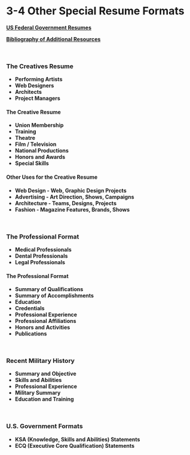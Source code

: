 # 3-4 Other Special Resume Formats

[**US Federal Government Resumes**](https://github.com/siyinghan/Notes/blob/master/Interviewing%20and%20Resume%20Writing%20in%20English%20(Coursera%20Specialization)/Material/US%20Federal%20Government%20Resumes.pdf)

[**Bibliography of Additional Resources**](https://github.com/siyinghan/Notes/blob/master/Interviewing%20and%20Resume%20Writing%20in%20English%20(Coursera%20Specialization)/Material/Bibliography%20of%20Additional%20Resources.pdf)

<br/>

### The Creatives Resume

* **Performing Artists**
* **Web Designers**
* **Architects**
* **Project Managers**

#### The Creative Resume

* **Union Membership**
* **Training**
* **Theatre**
* **Film / Television**
* **National Productions**
* **Honors and Awards**
* **Special Skills**

#### Other Uses for the Creative Resume

* **Web Design - Web, Graphic Design Projects**
* **Advertising - Art Direction, Shows, Campaigns**
* **Architecture - Teams, Designs, Projects**
* **Fashion - Magazine Features, Brands, Shows**

<br/>

### The Professional Format

* **Medical Professionals**
* **Dental Professionals**
* **Legal Professionals**

#### The Professional Format

* **Summary of Qualifications**
* **Summary of Accomplishments**
* **Education**
* **Credentials**
* **Professional Experience**
* **Professional Affiliations**
* **Honors and Activities**
* **Publications**

<br/>

### Recent Military History

* **Summary and Objective**
* **Skills and Abilities**
* **Professional Experience**
* **Military Summary**
* **Education and Training**

<br/>

### U.S. Government Formats

* **KSA (Knowledge, Skills and Abilities) Statements**
* **ECQ (Executive Core Qualification) Statements**